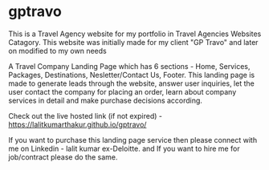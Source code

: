 # gptravo

This is a Travel Agency website for my portfolio in Travel Agencies Websites Catagory. This website was initially made for my client "GP Travo" and later on modified to my own needs

A Travel Company Landing Page which has 6 sections - Home, Services, Packages, Destinations, Nesletter/Contact Us, Footer. This landing page is made to generate leads through the website, answer user inquiries, let the user contact the company for placing an order, learn about company services in detail and make purchase decisions according.

Check out the live hosted link (if not expired) - https://lalitkumarthakur.github.io/gptravo/

If you want to purchase this landing page service then please connect with me on Linkedin - lalit kumar ex-Deloitte.
and If you want to hire me for job/contract please do the same.
